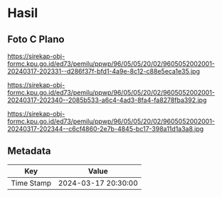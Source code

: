 # Hasil

## Foto C Plano

https://sirekap-obj-formc.kpu.go.id/ed73/pemilu/ppwp/96/05/05/20/02/9605052002001-20240317-202331--d286f37f-bfd1-4a9e-8c12-c88e5eca1e35.jpg

https://sirekap-obj-formc.kpu.go.id/ed73/pemilu/ppwp/96/05/05/20/02/9605052002001-20240317-202340--2085b533-a6c4-4ad3-8fa4-fa8278fba392.jpg

https://sirekap-obj-formc.kpu.go.id/ed73/pemilu/ppwp/96/05/05/20/02/9605052002001-20240317-202344--c6cf4860-2e7b-4845-bc17-398a11d1a3a8.jpg


## Metadata

| Key        | Value               |
| ---------- | ------------------- |
| Time Stamp | 2024-03-17 20:30:00 |



